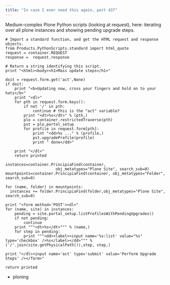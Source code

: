 ```yaml
---
title: "In case I ever need this again, part 437"
---
```



<p>Medium-complex Plone Python scripts (looking at request), here: iterating over all plone instances and showing pending upgrade steps.</p>

<pre><code># Import a standard function, and get the HTML request and response objects.
from Products.PythonScripts.standard import html_quote
request = container.REQUEST
response =  request.response

# Return a string identifying this script.
print "&lt;html&gt;&lt;body&gt;&lt;h1&gt;Mass update steps&lt;/h1&gt;"

doit = request.form.get('act',None)
if doit:
    print "&lt;b&gt;Updating now, cross your fingers and hold on to your hats&lt;/b&gt;"
    print "&lt;dl&gt;"
    for pth in request.form.keys():
        if not '/' in pth:
            continue # this is the "act" variable?
        print "&lt;dt&gt;%s&lt;/dt&gt;" % (pth,)
        plo = container.restrictedTraverse(pth)
        pst = plo.portal_setup
        for profile in request.form[pth]:
            print "&lt;dd&gt;%s ..." % (profile,)
            pst.upgradeProfile(profile)
            print " done&lt;/dd&gt;"

    print "&lt;/dl&gt;"
    return printed

instances=container.PrincipiaFind(container, 
                      obj_metatypes="Plone Site", search_sub=0)
mountpoints=container.PrincipiaFind(container, obj_metatypes="Folder", search_sub=0)

for (name, folder) in mountpoints:
  instances += folder.PrincipiaFind(folder,obj_metatypes="Plone Site", search_sub=0)

print "&lt;form method='POST'&gt;&lt;dl&gt;"
for (name, site) in instances:
    pending = site.portal_setup.listProfilesWithPendingUpgrades()
    if not pending:
        continue
    print """&lt;dt&gt;%s&lt;/dt&gt;""" % (name,)
    for step in pending:
        print """&lt;dd&gt;&lt;label&gt;&lt;input name='%s:list' value="%s" type='checkbox' /&gt;%s&lt;/label&gt;&lt;/dd&gt;""" % ('/'.join(site.getPhysicalPath()),step, step,)

print "&lt;/dl&gt;&lt;input name='act' type='submit' value='Perform Upgrade Steps' /&gt;&lt;/form&gt;"

return printed
</code></pre><ul class="filed-as"><li>ploning</li></ul>